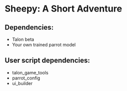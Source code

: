 # Sheepy: A Short Adventure

## Dependencies:
- Talon beta
- Your own trained parrot model

## User script dependencies:
- talon_game_tools
- parrot_config
- ui_builder
